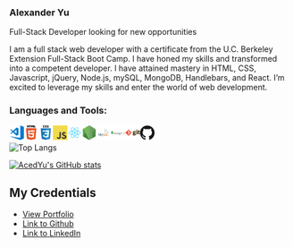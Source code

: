 ### Alexander Yu
Full-Stack Developer looking for new opportunities

I am a full stack web developer with a certificate from the U.C. Berkeley Extension Full-Stack Boot Camp. I have honed my
skills and transformed into a competent developer. I have attained mastery in HTML, CSS, Javascript, jQuery, Node.js,
mySQL, MongoDB, Handlebars, and React. I’m excited to leverage my skills and enter the world of web development.

### Languages and Tools:
[<img align="left" alt="Visual Studio Code" width="26px" src="https://raw.githubusercontent.com/github/explore/80688e429a7d4ef2fca1e82350fe8e3517d3494d/topics/visual-studio-code/visual-studio-code.png" />](https://visualstudio.microsoft.com/)
[<img align="left" alt="HTML5" width="26px" src="https://raw.githubusercontent.com/github/explore/80688e429a7d4ef2fca1e82350fe8e3517d3494d/topics/html/html.png" />](https://developer.mozilla.org/en-US/docs/Web/HTML)
[<img align="left" alt="CSS3" width="26px" src="https://raw.githubusercontent.com/github/explore/80688e429a7d4ef2fca1e82350fe8e3517d3494d/topics/css/css.png" />](https://developer.mozilla.org/en-US/docs/Web/CSS)
[<img align="left" alt="JavaScript" width="26px" src="https://raw.githubusercontent.com/github/explore/80688e429a7d4ef2fca1e82350fe8e3517d3494d/topics/javascript/javascript.png" />](https://developer.mozilla.org/en-US/docs/Web/JavaScript)
[<img align="left" alt="React" width="26px" src="https://raw.githubusercontent.com/github/explore/80688e429a7d4ef2fca1e82350fe8e3517d3494d/topics/react/react.png" />](https://reactjs.org/)
[<img align="left" alt="Node.js" width="26px" src="https://raw.githubusercontent.com/github/explore/80688e429a7d4ef2fca1e82350fe8e3517d3494d/topics/nodejs/nodejs.png" />](https://nodejs.org/en/)
[<img align="left" alt="MySQL" width="26px" src="https://raw.githubusercontent.com/github/explore/80688e429a7d4ef2fca1e82350fe8e3517d3494d/topics/mysql/mysql.png" />](https://www.mysql.com/)
[<img align="left" alt="MongoDB" width="26px" src="https://raw.githubusercontent.com/github/explore/80688e429a7d4ef2fca1e82350fe8e3517d3494d/topics/mongodb/mongodb.png" />](https://www.mongodb.com/cloud/atlas/lp/try2?utm_source=google&utm_campaign=gs_americas_footprint_search_core_brand_atlas_desktop&utm_term=mongodb&utm_medium=cpc_paid_search&utm_ad=e&utm_ad_campaign_id=14182626375_rlsa&gclid=CjwKCAjwgb6IBhAREiwAgMYKRubrG-z5GmDD3GMIEnQBValuI5b-7Q44BEyXcnaVp-VeTKG-g-0fyBoCQ4QQAvD_BwE)
[<img align="left" alt="Git" width="26px" src="https://raw.githubusercontent.com/github/explore/80688e429a7d4ef2fca1e82350fe8e3517d3494d/topics/git/git.png" />](https://git-scm.com/)
[<img align="left" alt="GitHub" width="26px" src="https://raw.githubusercontent.com/github/explore/78df643247d429f6cc873026c0622819ad797942/topics/github/github.png" />](https://github.com/)
<br/>

![Top Langs](https://github-readme-stats.vercel.app/api/top-langs/?username=AcedYu&layout=compact)

[![AcedYu's GitHub stats](https://github-readme-stats.vercel.app/api?username=AcedYu)](https://github.com/AcedYu/github-readme-stats)


## My Credentials

* [View Portfolio](https://acedyu.github.io/my-portfolio/)
* [Link to Github](https://github.com/AcedYu)
* [Link to LinkedIn](https://www.linkedin.com/in/alex-yu-3712811b9/)
